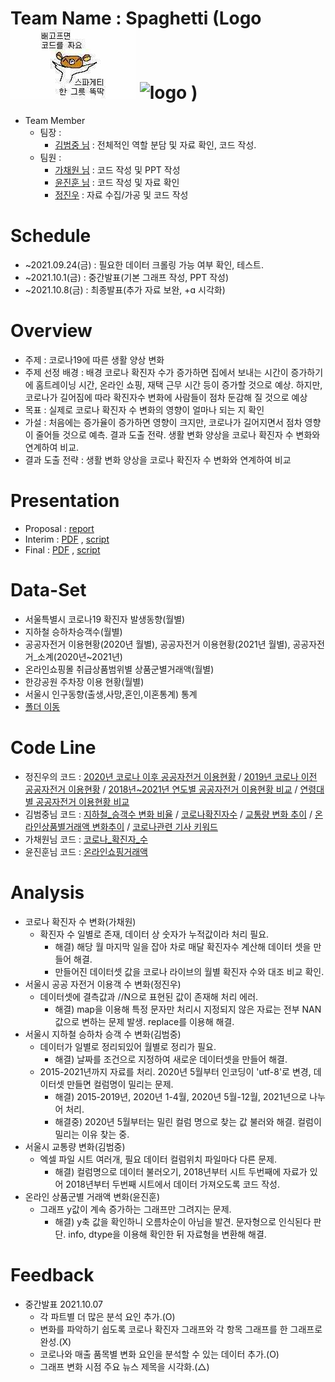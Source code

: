 # Team Name : Spaghetti (Logo ![logo](https://raw.githubusercontent.com/jinubot07/LikeLion_13th_DataCourse/main/08_PRJ_team_project/report/spaghetti_code.jpg) ![logo](https://user-images.githubusercontent.com/76489787/135559155-e76f058f-1798-490d-8cfa-4014e271bd72.jpg) )

* Team Member
  * 팀장 :
    *  [김범중 님](https://github.com/kbjung/LikeLion_13th_DataCourse/tree/main/TP01) : 전체적인 역할 분담 및 자료 확인, 코드 작성.
  * 팀원 :
    *  [가채원 님](https://github.com/chea12ya/2021_GA) : 코드 작성 및 PPT 작성
    *  [윤진훈 님](https://github.com/YoonJinhoon/LikeLion_13th_DataCourse) :  코드 작성 및 자료 확인
    *  [정진우](https://github.com/jinubot07/LikeLion_13th_DataCourse/tree/main/08_PRJ_team_project) : 자료 수집/가공 및 코드 작성
 
# Schedule
  *  ~2021.09.24(금) : 필요한 데이터 크롤링 가능 여부 확인, 테스트.
  *  ~2021.10.1(금) : 중간발표(기본 그래프 작성, PPT 작성)
  *  ~2021.10.8(금) : 최종발표(추가 자료 보완, +ɑ 시각화)

# Overview
* 주제 : 코로나19에 따른 생활 양상 변화
* 주제 선정 배경 : 배경 코로나 확진자 수가 증가하면 집에서 보내는 시간이 증가하기에 홈트레이닝 시간, 온라인 쇼핑, 재택 근무 시간 등이 증가할 것으로 예상. 하지만, 코로나가 길어짐에 따라 확진자수 변화에 사람들이 점차 둔감해 질 것으로 예상
* 목표 : 실제로 코로나 확진자 수 변화의 영향이 얼마나 되는 지 확인
* 가설 : 처음에는 증가율이 증가하면 영향이 크지만, 코로나가 길어지면서 점차 영향이 줄어들 것으로 예측. 결과 도출 전략. 생활 변화 양상을 코로나 확진자 수 변화와 연계하여 비교.
* 결과 도출 전략 : 생활 변화 양상을 코로나 확진자 수 변화와 연계하여 비교

# Presentation
* Proposal : [report](https://github.com/jinubot07/LikeLion_13th_DataCourse/blob/main/08_PRJ_team_project/report/LikeLion_%ED%94%84%EB%A1%9C%EC%A0%9D%ED%8A%B8%EA%B3%84%ED%9A%8D%EC%84%9C.pdf)
* Interim : [PDF](https://github.com/jinubot07/LikeLion_13th_DataCourse/blob/main/08_PRJ_team_project/report/211001_%EC%A4%91%EA%B0%84%EB%B0%9C%ED%91%9C.pdf) , [script](https://github.com/jinubot07/LikeLion_13th_DataCourse/blob/main/08_PRJ_team_project/report/211001_%EC%A4%91%EA%B0%84%EB%B0%9C%ED%91%9C%20%EB%8C%80%EB%B3%B8ver0.7.txt)
* Final : [PDF](https://github.com/jinubot07/LikeLion_13th_DataCourse/blob/main/08_PRJ_team_project/report/211008_%EC%B5%9C%EC%A2%85%EB%B0%9C%ED%91%9C.pdf) , [script](https://github.com/jinubot07/LikeLion_13th_DataCourse/blob/main/08_PRJ_team_project/report/211008_%EC%B5%9C%EC%A2%85%EB%B0%9C%ED%91%9C%20%EB%8C%80%EB%B3%B8ver1.3.txt)

# Data-Set
* 서울특별시 코로나19 확진자 발생동향(월별)
* 지하철 승하차승객수(월별)
* 공공자전거 이용현황(2020년 월별), 공공자전거 이용현황(2021년 월별), 공공자전거_소계(2020년~2021년)
* 온라인쇼핑몰 취급상품범위별 상품군별거래액(월별)
* 한강공원 주차장 이용 현황(월별)
* 서울시 인구동향(출생,사망,혼인,이혼통계) 통계
* [폴더 이동](https://github.com/jinubot07/LikeLion_13th_DataCourse/tree/main/08_PRJ_team_project/data)

# Code Line
* 정진우의 코드 : [2020년 코로나 이후 공공자전거 이용현황](https://jinubot07.github.io/LikeLion_13th_DataCourse/08_PRJ_team_project/code/정진우/Team_PRJ_bike20.html) / [2019년 코로나 이전 공공자전거 이용현황](https://jinubot07.github.io/LikeLion_13th_DataCourse/08_PRJ_team_project/code/정진우/TP_bike_19.html) / [2018년~2021년 연도별 공공자전거 이용현황 비교](https://jinubot07.github.io/LikeLion_13th_DataCourse/08_PRJ_team_project/code/정진우/TP_bike_19vs20.html) / [연령대별 공공자전거 이용현황 비교](https://jinubot07.github.io/LikeLion_13th_DataCourse/08_PRJ_team_project/code/정진우/TP_bike_AGE.html)
* 김범중님 코드 : [지하철_승객수 변화 비율](https://jinubot07.github.io/LikeLion_13th_DataCourse/08_PRJ_team_project/code/김범중/06_지하철월별_승차인원_그래프.html) / [코로나확진자수](https://jinubot07.github.io/LikeLion_13th_DataCourse/08_PRJ_team_project/code/김범중/01_코로나확진자수.html) / [교통량 변화 추이](https://jinubot07.github.io/LikeLion_13th_DataCourse/08_PRJ_team_project/code/김범중/03_traffic.html) / [온라인상품별거래액 변화추이](https://jinubot07.github.io/LikeLion_13th_DataCourse/08_PRJ_team_project/code/김범중/온라인상품별거래액.html) / [코로나관련 기사 키워드](https://jinubot07.github.io/LikeLion_13th_DataCourse/08_PRJ_team_project/code/김범중/06_코로나_웹크롤링(키워드변경).html)
* 가채원님 코드 : [코로나_확진자_수](https://jinubot07.github.io/LikeLion_13th_DataCourse/08_PRJ_team_project/code/가채원/(가채원님)월별%20코로나%20확진자%20변화율%20그래프.html)
* 윤진훈님 코드 : [온라인쇼핑거래액](https://jinubot07.github.io/LikeLion_13th_DataCourse/08_PRJ_team_project/code/윤진훈/(윤진훈님)온라인쇼핑거래액.html)

# Analysis
  * 코로나 확진자 수 변화(가채원)
     * 확진자 수 일별로 존재, 데이터 상 숫자가 누적값이라 처리 필요.
        * 해결) 해당 월 마지막 일을 잡아 차로 매달 확진자수 계산해 데이터 셋을 만들어 해결.
        * 만들어진 데이터셋 값을 코로나 라이브의 월별 확진자 수와 대조 비교 확인.
  * 서울시 공공 자전거 이용객 수 변화(정진우)
    * 데이터셋에 결측값과 //N으로 표현된 값이 존재해 처리 에러.
      * 해결) map을 이용해 특정 문자만 처리시 지정되지 않은 자료는 전부 NAN값으로 변하는 문제 발생. replace를 이용해 해결.
  * 서울시 지하철 승하차 승객 수 변화(김범중)
    * 데이터가 일별로 정리되있어 월별로 정리가 필요.
      * 해결) 날짜를 조건으로 지정하여 새로운 데이터셋을 만들어 해결.
    * 2015-2021년까지 자료를 처리. 2020년 5월부터 인코딩이 'utf-8'로 변경, 데이터셋 만들면 컬럼명이 밀리는 문제.
      * 해결) 2015-2019년, 2020년 1-4월, 2020년 5월-12월, 2021년으로 나누어 처리.
      * 해결중) 2020년 5월부터는 밀린 컬럼 명으로 찾는 값 불러와 해결. 컬럼이 밀리는 이유 찾는 중.
  * 서울시 교통량 변화(김범중)
    * 엑셀 파일 시트 여러개, 필요 데이터 컬럼위치 파일마다 다른 문제.
      * 해결) 컬럼명으로 데이터 불러오기, 2018년부터 시트 두번째에 자료가 있어 2018년부터 두번째 시트에서 데이터 가져오도록 코드 작성.
  * 온라인 상품군별 거래액 변화(윤진훈)
    * 그래프 y값이 계속 증가하는 그래프만 그려지는 문제.
      * 해결) y축 값을 확인하니 오름차순이 아님을 발견. 문자형으로 인식된다 판단. info, dtype을 이용해 확인한 뒤 자료형을 변환해 해결.

# Feedback
  * 중간발표 2021.10.07
    * 각 파트별 더 많은 분석 요인 추가.(O)
    * 변화를 파악하기 쉽도록 코로나 확진자 그래프와 각 항목 그래프를 한 그래프로 완성.(X)
    * 코로나와 매출 품목별 변화 요인을 분석할 수 있는 데이터 추가.(O)
    * 그래프 변화 시점 주요 뉴스 제목을 시각화.(△)
